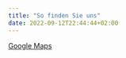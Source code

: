```yaml
---
title: "So finden Sie uns"
date: 2022-09-12T22:44:44+02:00
---
```


[Google Maps](https://www.google.ch/maps/place/Sonjas+Haarstyle+%2F+Make-up+Artist/@46.9328917,7.5611601,738m/data=!3m1!1e3!4m13!1m7!3m6!1s0x478e342edf32a533:0xce16060955cd2c49!2sVechigenstrasse+16,+3076+Worb!3b1!8m2!3d46.9327893!4d7.562756!3m4!1s0x478e342edf2eeab3:0xc35c85d84138e2eb!8m2!3d46.9327563!4d7.562753)
